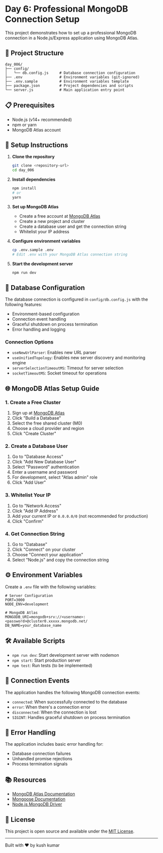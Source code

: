 # Day 6: Professional MongoDB Connection Setup

This project demonstrates how to set up a professional MongoDB connection in a Node.js/Express application using MongoDB Atlas.

## 🚀 Project Structure

```
day_006/
├── config/
│   └── db.config.js     # Database connection configuration
├── .env                 # Environment variables (git-ignored)
├── .env.sample          # Environment variables template
├── package.json         # Project dependencies and scripts
└── server.js            # Main application entry point
```

## 📋 Prerequisites

- Node.js (v14+ recommended)
- npm or yarn
- MongoDB Atlas account

## 🔧 Setup Instructions

1. **Clone the repository**
   ```bash
   git clone <repository-url>
   cd day_006
   ```

2. **Install dependencies**
   ```bash
   npm install
   # or
   yarn
   ```

3. **Set up MongoDB Atlas**
   - Create a free account at [MongoDB Atlas](https://www.mongodb.com/cloud/atlas/register)
   - Create a new project and cluster
   - Create a database user and get the connection string
   - Whitelist your IP address

4. **Configure environment variables**
   ```bash
   cp .env.sample .env
   # Edit .env with your MongoDB Atlas connection string
   ```

5. **Start the development server**
   ```bash
   npm run dev
   ```

## 🔌 Database Configuration

The database connection is configured in `config/db.config.js` with the following features:

- Environment-based configuration
- Connection event handling
- Graceful shutdown on process termination
- Error handling and logging

### Connection Options

- `useNewUrlParser`: Enables new URL parser
- `useUnifiedTopology`: Enables new server discovery and monitoring engine
- `serverSelectionTimeoutMS`: Timeout for server selection
- `socketTimeoutMS`: Socket timeout for operations

## 🌐 MongoDB Atlas Setup Guide

### 1. Create a Free Cluster
1. Sign up at [MongoDB Atlas](https://www.mongodb.com/cloud/atlas/register)
2. Click "Build a Database"
3. Select the free shared cluster (M0)
4. Choose a cloud provider and region
5. Click "Create Cluster"

### 2. Create a Database User
1. Go to "Database Access"
2. Click "Add New Database User"
3. Select "Password" authentication
4. Enter a username and password
5. For development, select "Atlas admin" role
6. Click "Add User"

### 3. Whitelist Your IP
1. Go to "Network Access"
2. Click "Add IP Address"
3. Add your current IP or `0.0.0.0/0` (not recommended for production)
4. Click "Confirm"

### 4. Get Connection String
1. Go to "Database"
2. Click "Connect" on your cluster
3. Choose "Connect your application"
4. Select "Node.js" and copy the connection string

## ⚙️ Environment Variables

Create a `.env` file with the following variables:

```env
# Server Configuration
PORT=3000
NODE_ENV=development

# MongoDB Atlas
MONGODB_URI=mongodb+srv://<username>:<password>@cluster0.xxxxx.mongodb.net/
DB_NAME=your_database_name
```

## 🛠️ Available Scripts

- `npm run dev`: Start development server with nodemon
- `npm start`: Start production server
- `npm test`: Run tests (to be implemented)

## 🔄 Connection Events

The application handles the following MongoDB connection events:

- `connected`: When successfully connected to the database
- `error`: When there's a connection error
- `disconnected`: When the connection is lost
- `SIGINT`: Handles graceful shutdown on process termination

## 🚨 Error Handling

The application includes basic error handling for:
- Database connection failures
- Unhandled promise rejections
- Process termination signals

## 📚 Resources

- [MongoDB Atlas Documentation](https://docs.atlas.mongodb.com/)
- [Mongoose Documentation](https://mongoosejs.com/docs/guide.html)
- [Node.js MongoDB Driver](https://docs.mongodb.com/drivers/node/current/)

## 📄 License

This project is open source and available under the [MIT License](LICENSE).

---

Built with ❤️ by kush kumar